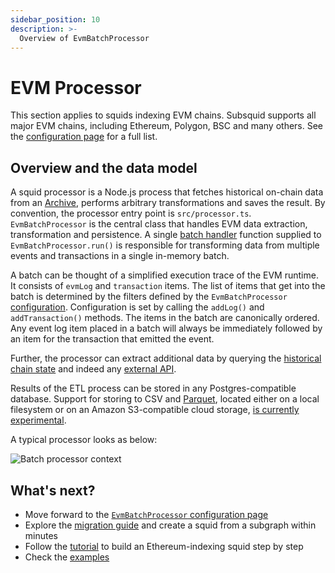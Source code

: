 ```yaml
---
sidebar_position: 10
description: >-
  Overview of EvmBatchProcessor
---
```


# EVM Processor

This section applies to squids indexing EVM chains. Subsquid supports all major EVM chains, including Ethereum, Polygon, BSC and many others. See the [configuration page](/evm-indexing/configuration) for a full list.

## Overview and the data model

A squid processor is a Node.js process that fetches historical on-chain data from an [Archive](/archives), performs arbitrary transformations and saves the result. By convention, the processor entry point is `src/processor.ts`. `EvmBatchProcessor` is the central class that handles EVM data extraction, transformation and persistence. A single [batch handler](/basics/batch-processing) function supplied to `EvmBatchProcessor.run()` is responsible for transforming data from multiple events and transactions in a single in-memory batch.

A batch can be thought of a simplified execution trace of the EVM runtime. It consists of `evmLog` and `transaction` items. The list of items that get into the batch is determined by the filters defined by the `EvmBatchProcessor` [configuration](/evm-indexing/configuration). Configuration is set by calling the `addLog()` and `addTransaction()` methods. The items in the batch are canonically ordered. Any event log item placed in a batch will always be immediately followed by an item for the transaction that emitted the event.

Further, the processor can extract additional data by querying the [historical chain state](/evm-indexing/query-state) and indeed any [external API](https://github.com/subsquid/squid-external-api-example).

Results of the ETL process can be stored in any Postgres-compatible database. Support for storing to CSV and [Parquet](https://parquet.apache.org), located either on a local filesystem or on an Amazon S3-compatible cloud storage, [is currently experimental](https://github.com/subsquid/squid-file-store).

A typical processor looks as below:

![Batch processor context](</img/batch-context.png>)

## What's next?

- Move forward to the [`EvmBatchProcessor` configuration page](/evm-indexing/configuration)
- Explore the [migration guide](/migrate/migrate-subgraph/) and create a squid from a subgraph within minutes
- Follow the [tutorial](/tutorials/create-an-ethereum-processing-squid/) to build an Ethereum-indexing squid step by step
- Check the [examples](/examples)
